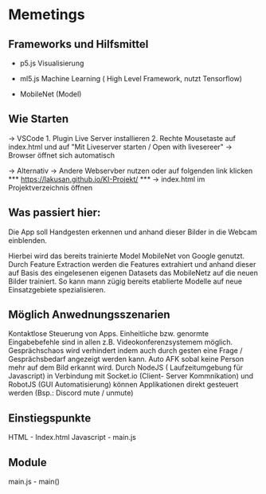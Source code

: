 # Memetings

## Frameworks und Hilfsmittel 

- p5.js
    Visualisierung

- ml5.js
    Machine Learning ( High Level Framework, nutzt Tensorflow)

- MobileNet (Model)
    

## Wie Starten

-> VSCode
    1. Plugin Live Server installieren
    2. Rechte Mousetaste auf index.html und auf "Mit Liveserver starten / Open with livesereer"
    -> Browser öffnet sich automatisch

-> Alternativ 
    -> Andere Webservber nutzen oder auf folgenden link klicken
        *** https://lakusan.github.io/KI-Projekt/ ***
    -> index.html im Projektverzeichnis öffnen


## Was passiert hier:

Die App soll Handgesten erkennen und anhand dieser Bilder in die Webcam einblenden.

Hierbei wird das bereits trainierte Model MobileNet von Google genutzt.
Durch Feature Extraction werden die Features extrahiert und anhand dieser auf Basis des eingelesenen eigenen Datasets das MobileNetz auf die neuen Bilder trainiert. So kann mann zügig bereits etablierte Modelle auf neue Einsatzgebiete spezialisieren.

## Möglich Anwednungsszenarien

Kontaktlose Steuerung von Apps.
Einheitliche bzw. genormte Eingabebefehle sind in allen z.B. Videokonferenzsystemem möglich.
Gesprächschaos wird verhindert indem auch durch gesten eine Frage / Gesprächsbedarf angezeigt werden kann.
Auto AFK sobal keine Person mehr auf dem Bild erkannt wird.
Durch NodeJS ( Laufzeitumgebung für Javascript) in Verbindung mit Socket.io (Client- Server Kommnikation) und RobotJS (GUI Automatisierung) können Applikationen direkt gesteuert werden (Bsp.: Discord mute / unmute)


## Einstiegspunkte

HTML - Index.html
Javascript - main.js

## Module

main.js - main()

